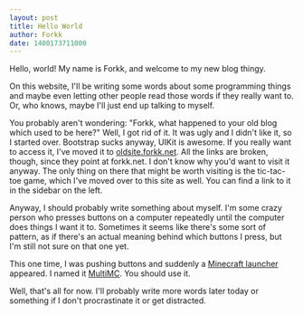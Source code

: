 ```yaml
---
layout: post
title: Hello World
author: Forkk
date: 1400173711000
---
```


Hello, world! My name is Forkk, and welcome to my new blog thingy.

On this website, I'll be writing some words about some programming things and
maybe even letting other people read those words if they really want to. Or,
who knows, maybe I'll just end up talking to myself.

You probably aren't wondering: "Forkk, what happened to your old blog which
used to be here?" Well, I got rid of it. It was ugly and I didn't like it, so
I started over. Bootstrap sucks anyway, UIKit is awesome. If you really want
to access it, I've moved it to [oldsite.forkk.net](http://oldsite.forkk.net).
All the links are broken, though, since they point at forkk.net. I don't know
why you'd want to visit it anyway. The only thing on there that might be worth
visiting is the tic-tac-toe game, which I've moved over to this site as well.
You can find a link to it in the sidebar on the left.

Anyway, I should probably write something about myself. I'm some crazy person
who presses buttons on a computer repeatedly until the computer does things I
want it to. Sometimes it seems like there's some sort of pattern, as if there's
an actual meaning behind which buttons I press, but I'm still not sure on that
one yet.

This one time, I was pushing buttons and suddenly a [Minecraft launcher](http://multimc.org)
appeared. I named it [MultiMC](http://multimc.org). You should use it.

Well, that's all for now. I'll probably write more words later today or
something if I don't procrastinate it or get distracted.

